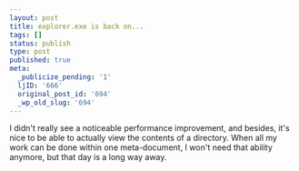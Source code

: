 ```yaml
---
layout: post
title: explorer.exe is back on...
tags: []
status: publish
type: post
published: true
meta:
  _publicize_pending: '1'
  ljID: '666'
  original_post_id: '694'
  _wp_old_slug: '694'
---
```

I didn't really see a noticeable performance improvement, and besides, it's nice to be able to actually view the contents of a directory.  When all my work can be done within one meta-document, I won't need that ability anymore, but that day is a long way away.
